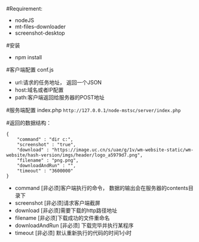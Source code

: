 #Requirement:
- 	nodeJS
-    mt-files-downloader
-    screenshot-desktop

#安装
-	npm install 

#客户端配置 conf.js
-	url:请求的任务地址，  返回一个JSON
-	host:域名或者IP配置
-	path:客户端返回给服务器的POST地址



#服务端配置 index.php
```http://127.0.0.1/node-mstsc/server/index.php```

#返回的数据结构：
```
{
	"command" : "dir c:",
	"screenshot" : "true",
	"download" : "https://image.uc.cn/s/uae/g/1v/wm-website-static/wm-website/hash-version/imgs/header/logo_a5979d7.png",
	"filename" : "png.png",
	"downloadAndRun" : "",
	"timeout" : "3600000"
}
```

-	command [非必须]客户端执行的命令， 数据的输出会在服务器的contents目录下
-	screenshot [非必须]请求客户端截屏
-	download [非必须]需要下载的http路径地址
-	filename [非必须]下载成功的文件重命名
-	downloadAndRun [非必须] 下载完毕并执行某程序
-	timeout [非必须] 默认重新执行的代码的时间1小时